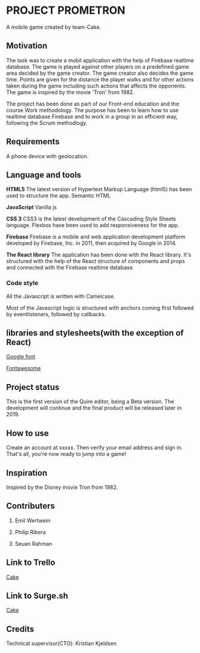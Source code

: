 # PROJECT PROMETRON
A mobile game created by team-Cake.

## Motivation
The task was to create a mobil application with the help of Firebase realtime database. The game is played against other players on a predefined game area decided by the game creator. The game creator also decides the game time. Points are given for the distance the player walks and for other actions taken during the game including such actions that affects the opponents. The game is inspired by the movie 'Tron' from 1982. 

The project has been done as part of our Front-end education and the course Work methodology. The purpose has been to learn how to use realtime database Firebase and to work in a group in an efficient way, following the Scrum methodlogy.

## Requirements
A phone device with geolocation.

## Language and tools

**HTML5**
The latest version of Hypertext Markup Language (html5) has been used to structure the app.
Semantic HTML

**JavaScript**
Vanilla js

**CSS 3**
CSS3 is the latest development of the Cascading Style Sheets language.
Flexbox have been used to add responsiveness for the app.

**Firebase**
Firebase is a mobile and web application development platform developed by Firebase, Inc. in 2011, then acquired by Google in 2014.  

**The React library**
The application has been done with the React library. It's structured with the help of the React structure of components and props and connected with the Firebase realtime database.  

### Code style
All the Javascript is written with Camelcase.

Most of the Javascript logic is structured with anchors coming first followed by eventlisteners, followed by callbacks.

## libraries and stylesheets(with the exception of React)

[Google font](https://fonts.googleapis.com)

[Fontawesome](https://use.fontawesome.com)

## Project status
This is the first version of the Quire editor, being a Beta version. The development will continue and the final product will be released later in 2019.

## How to use
Create an account at xxxxx. Then verify your email address and sign in. That's all, you're now ready to jump into a game!

## Inspiration
Inspired by the Disney movie Tron from 1982.

## Contributers

1. Emil Wertwein

2. Philip Ribera

3. Seuan Rahman

## Link to Trello
[Cake](https://trello.com/b/VbyAeTe2/cake)

## Link to Surge.sh
[Cake](...)

## Credits
Technical supervisor(CTO): Kristian Kjeldsen
